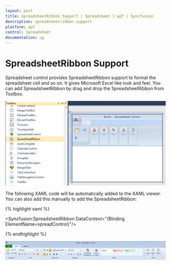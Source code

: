 ```yaml
---
layout: post
title: SpreadsheetRibbon Support | Spreadsheet | wpf | Syncfusion
description: spreadsheetribbon support
platform: wpf
control: Spreadsheet
documentation: ug
---
```


# SpreadsheetRibbon Support

Spreadsheet control provides SpreadsheetRibbon support to format the spreadsheet cell and so on. It gives Microsoft Excel like look and feel. You can add SpreadsheetRibbon by drag and drop the SpreadsheetRibbon from Toolbox.

![](SpreadsheetRibbon-Support_images/SpreadsheetRibbon-Support_img1.png)


The following XAML code will be automatically added to the XAML viewer. You can also add this manually to add the SpreadsheetRibbon:

{% highlight xaml %}

<Syncfusion:SpreadsheetRibbon DataContext="{Binding ElementName=spreadControl}"/>

{% endhighlight %}

![](SpreadsheetRibbon-Support_images/SpreadsheetRibbon-Support_img2.png)